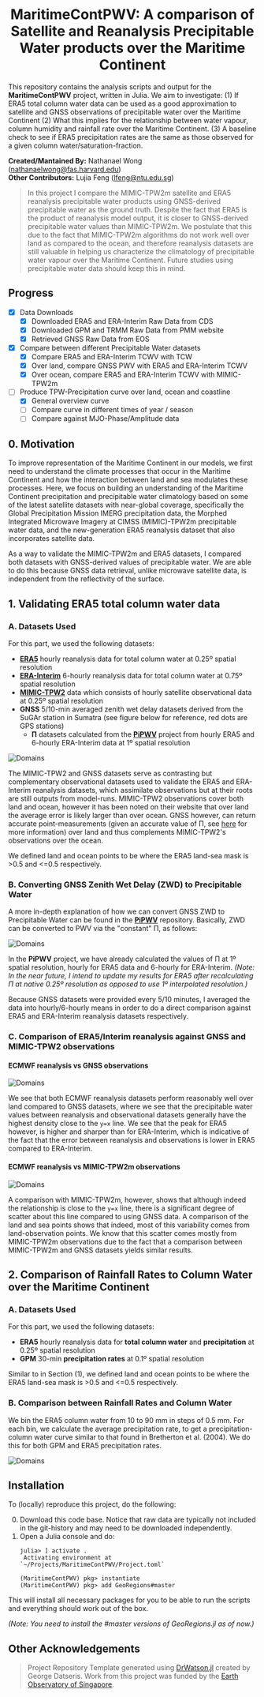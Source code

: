 # **<div align="center">MaritimeContPWV: A comparison of Satellite and Reanalysis Precipitable Water products over the Maritime Continent</div>**

This repository contains the analysis scripts and output for the **MaritimeContPWV** project, written in Julia.  We aim to investigate:
   (1) If ERA5 total column water data can be used as a good approximation to satellite and GNSS observations of precipitable water over the Maritime Continent
   (2) What this implies for the relationship between water vapour, column humidity and rainfall rate over the Maritime Continent.
   (3) A baseline check to see if ERA5 precipitation rates are the same as those observed for a given column water/saturation-fraction.

**Created/Mantained By:** Nathanael Wong (nathanaelwong@fas.harvard.edu)\
**Other Contributors:** Lujia Feng (lfeng@ntu.edu.sg)

> In this project I compare the MIMIC-TPW2m satellite and ERA5 reanalysis precipitable water products using GNSS-derived precipitable water as the ground truth. Despite the fact that ERA5 is the product of reanalysis model output, it is closer to GNSS-derived precipitable water values than MIMIC-TPW2m. We postulate that this due to the fact that MIMIC-TPW2m algorithms do not work well over land as compared to the ocean, and therefore reanalysis datasets are still valuable in helping us characterize the climatology of precipitable water vapour over the Maritime Continent. Future studies using precipitable water data should keep this in mind.

## Progress

* [x] Data Downloads
   * [x] Downloaded ERA5 and ERA-Interim Raw Data from CDS
   * [x] Downloaded GPM and TRMM Raw Data from PMM website
   * [x] Retrieved GNSS Raw Data from EOS

* [x] Compare between different Precipitable Water datasets
   - [x] Compare ERA5 and ERA-Interim TCWV with TCW
   - [x] Over land, compare GNSS PWV with ERA5 and ERA-Interim TCWV
   - [x] Over ocean, compare ERA5 and ERA-Interim TCWV with MIMIC-TPW2m

* [ ] Produce TPW-Precipitation curve over land, ocean and coastline
   - [x] General overview curve
   - [ ] Compare curve in different times of year / season
   - [ ] Compare against MJO-Phase/Amplitude data

## 0. Motivation

To improve representation of the Maritime Continent in our models, we first need to understand the climate processes that occur in the Maritime Continent and how the interaction between land and sea modulates these processes.  Here, we focus on building an understanding of the Maritime Continent precipitation and precipitable water climatology based on some of the latest satellite datasets with near-global coverage, specifically the Global Precipitation Mission IMERG precipitation data, the Morphed Integrated Microwave Imagery at CIMSS (MIMIC)-TPW2m precipitable water data, and the new-generation ERA5 reanalysis dataset that also incorporates satellite data.

As a way to validate the MIMIC-TPW2m and ERA5 datasets, I compared both datasets with GNSS-derived values of precipitable water. We are able to do this because GNSS data retrieval, unlike microwave satellite data, is independent from the reflectivity of the surface.

## 1. Validating ERA5 total column water data

### A. Datasets Used

For this part, we used the following datasets:
* **[ERA5](https://rmets.onlinelibrary.wiley.com/doi/full/10.1002/qj.3803)** hourly reanalysis data for total column water at 0.25º spatial resolution
* **[ERA-Interim](https://rmets.onlinelibrary.wiley.com/doi/full/10.1002/qj.3803)** 6-hourly reanalysis data for total column water at 0.75º spatial resolution
* **[MIMIC-TPW2](http://tropic.ssec.wisc.edu/real-time/mtpw2)** data which consists of hourly satellite observational data at 0.25º spatial resolution
* **GNSS** 5/10-min averaged zenith wet delay datasets derived from the SuGAr station in Sumatra (see figure below for reference, red dots are GPS stations)
   * **Π** datasets calculated from the **[PiPWV](https://github.com/natgeo-wong/PiPWV)** project from hourly ERA5 and 6-hourly ERA-Interim data at 1º spatial resolution

![Domains](figures/gpsnetwork.png)

The MIMIC-TPW2 and GNSS datasets serve as contrasting but complementary observational datasets used to validate the ERA5 and ERA-Interim reanalysis datasets, which assimilate observations but at their roots are still outputs from model-runs.  MIMIC-TPW2 observations cover both land and ocean, however it has been noted on their website that over land the average error is likely larger than over ocean.  GNSS however, can return accurate point-measurements (given an accurate value of Π, see [here]() for more information) over land and thus complements MIMIC-TPW2's observations over the ocean.

We defined land and ocean points to be where the ERA5 land-sea mask is >0.5 and <=0.5 respectively.

### B. Converting GNSS Zenith Wet Delay (ZWD) to Precipitable Water

A more in-depth explanation of how we can convert GNSS ZWD to Precipitable Water can be found in the **[PiPWV](https://github.com/natgeo-wong/PiPWV)** repository.  Basically, ZWD can be converted to PWV via the "constant" Π, as follows:

![Domains](figures/piequation.png)

In the **PiPWV** project, we have already calculated the values of Π at 1º spatial resolution, hourly for ERA5 data and 6-hourly for ERA-Interim. *(Note: In the near future, I intend to update my results for ERA5 after recalculating Π at native 0.25º resolution as opposed to use 1º interpolated resolution.)*

Because GNSS datasets were provided every 5/10 minutes, I averaged the data into hourly/6-hourly means in order to do a direct comparison against ERA5 and ERA-Interim reanalysis datasets respectively.

### C. Comparison of ERA5/Interim reanalysis against GNSS and MIMIC-TPW2 observations

#### ECMWF reanalysis vs GNSS observations

![Domains](figures/eravgnss.png)

We see that both ECMWF reanalysis datasets perform reasonably well over land compared to GNSS datasets, where we see that the precipitable water values between reanalysis and observational datasets generally have the highest density close to the `y=x` line.  We see that the peak for ERA5 however, is higher and sharper than for ERA-Interim, which is indicative of the fact that the error between reanalysis and observations is lower in ERA5 compared to ERA-Interim.

#### ECMWF reanalysis vs MIMIC-TPW2m observations

![Domains](figures/eravmimic.png)

A comparison with MIMIC-TPW2m, however, shows that although indeed the relationship is close to the `y=x` line, there is a significant degree of scatter about this line compared to using GNSS data.  A comparison of the land and sea points shows that indeed, most of this variability comes from land-observation points.  We know that this scatter comes mostly from MIMIC-TPW2m observations due to the fact that a comparison between MIMIC-TPW2m and GNSS datasets yields similar results.

## 2. Comparison of Rainfall Rates to Column Water over the Maritime Continent

### A. Datasets Used

For this part, we used the following datasets:
* **ERA5** hourly reanalysis data for **total column water** and **precipitation** at 0.25º spatial resolution
* **GPM** 30-min **precipitation rates** at 0.1º spatial resolution

Similar to in Section (1), we defined land and ocean points to be where the ERA5 land-sea mask is >0.5 and <=0.5 respectively.

### B. Comparison between Rainfall Rates and Column Water

We bin the ERA5 column water from 10 to 90 mm in steps of 0.5 mm.  For each bin, we calculate the average precipitation rate, to get a precipitation-column water curve similar to that found in Bretherton et al. (2004).  We do this for both GPM and ERA5 precipitation rates.

![Domains](figures/PEcurve.png)

## Installation

To (locally) reproduce this project, do the following:

0. Download this code base. Notice that raw data are typically not included in the
   git-history and may need to be downloaded independently.
1. Open a Julia console and do:
   ```
   julia> ] activate .
    Activating environment at `~/Projects/MaritimeContPWV/Project.toml`

   (MaritimeContPWV) pkg> instantiate
   (MaritimeContPWV) pkg> add GeoRegions#master
   ```

This will install all necessary packages for you to be able to run the scripts and
everything should work out of the box.

*(Note: You need to install the #master versions of GeoRegions.jl as of now.)*

## **Other Acknowledgements**
> Project Repository Template generated using [DrWatson.jl](https://github.com/JuliaDynamics/DrWatson.jl) created by George Datseris.
> Work from this project was funded by the [Earth Observatory of Singapore](https://earthobservatory.sg/).
